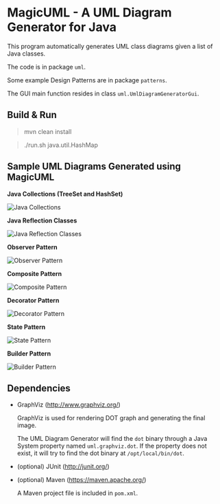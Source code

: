 MagicUML - A UML Diagram Generator for Java
===========================================

This program automatically generates UML class diagrams given a list of Java
classes.

The code is in package `uml`.

Some example Design Patterns are in package `patterns`.

The GUI main function resides in class `uml.UmlDiagramGeneratorGui`.

## Build & Run

> mvn clean install

> ./run.sh java.util.HashMap


## Sample UML Diagrams Generated using MagicUML

**Java Collections (TreeSet and HashSet)**

![Java Collections](samples/JavaCollections.png "Java Collections")

**Java Reflection Classes**

![Java Reflection Classes](samples/JavaClasses-CompositePattern.png "Java Reflection Classes")

**Observer Pattern**

![Observer Pattern](samples/patterns-ObserverPattern.png "Observer Pattern")

**Composite Pattern**

![Composite Pattern](samples/patterns-CompositePattern.png "Composite Pattern")

**Decorator Pattern**

![Decorator Pattern](samples/patterns-DecoratorPattern.png "Decorator Pattern")

**State Pattern**

![State Pattern](samples/patterns-StatePattern.png "State Pattern")

**Builder Pattern**

![Builder Pattern](samples/patterns-BuilderPattern.png "Builder Pattern")

## Dependencies

- GraphViz (http://www.graphviz.org/)

  GraphViz is used for rendering DOT graph and generating the final image.

  The UML Diagram Generator will find the `dot` binary through a Java System
  property named `uml.graphviz.dot`. If the property does not exist, it will
  try to find the dot binary at `/opt/local/bin/dot`.

- (optional) JUnit (http://junit.org/)

- (optional) Maven (https://maven.apache.org/)

  A Maven project file is included in `pom.xml`.

